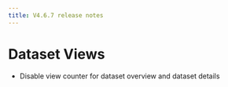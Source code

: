 ```yaml
---
title: V4.6.7 release notes
---
```


# Dataset Views

- Disable view counter for dataset overview and dataset details
